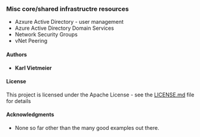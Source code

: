 ### Misc core/shared infrastructre resources

- Azxure Active Directory - user management
- Azure Active Directory Domain Services
- Network Security Groups
- vNet Peering

#### Authors

- **Karl Vietmeier**

#### License

This project is licensed under the Apache License - see the [LICENSE.md](../LICENSE.md) file for details

#### Acknowledgments

- None so far other than the many good examples out there.
